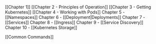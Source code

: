 [[Chapter 1]]
[[Chapter 2 - Principles of Operation]]
[[Chapter 3 - Getting Kubernetes]]
[[Chapter 4 - Working with Pods]]
Chapter 5 - [[Namespaces]]
Chapter 6 - [[Deployment|Deployments]]
Chapter 7 - [[Services]]
Chapter 8 - [[Ingress]]
Chapter 9 - [[Service Discovery]]
Chapter 10 - [[Kubernetes Storage]]

[[Common Commands]]
